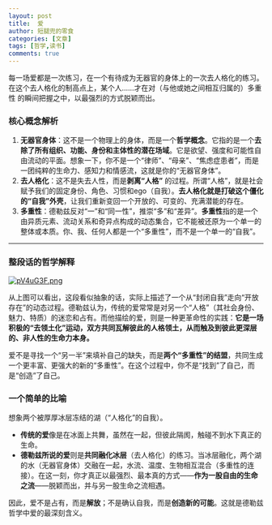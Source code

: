 ```yaml
---
layout: post
title:  爱
author: 短腿兜的零食
categories: [文章]
tags: [哲学,读书]
comments: true
---
```

每一场爱都是一次练习，在一个有待成为无器官的身体上的一次去人格化的练习。在这个去人格化的制高点上，某个人……才在对（与他或她之间相互归属的）多重性 
的瞬间把握之中，以最强烈的方式脱颖而出。

### 核心概念解析


1.  **无器官身体**：这不是一个物理上的身体，而是一个**哲学概念**。它指的是一个**去除了所有组织、功能、身份和主体性的潜在场域**。它是欲望、强度和可能性自由流动的平面。想象一下，你不是一个“律师”、“母亲”、“焦虑症患者”，而是一团纯粹的生命力、感知力和情感流，这就是你的“无器官身体”。
2.  **去人格化**：这不是失去人性，而是**剥离“人格”** 的过程。所谓“人格”，就是社会赋予我们的固定身份、角色、习惯和ego（自我）。**去人格化就是打破这个僵化的“自我”外壳**，让我们重新变回一个开放的、可变的、充满潜能的存在。
3.  **多重性**：德勒兹反对“一”和“同一性”，推崇“多”和“差异”。**多重性**指的是一个由异质元素、流动关系和奇异点构成的动态集合，它不能被还原为一个单一的整体或本质。你、我、任何人都是一个“多重性”，而不是一个单一的“自我”。

---

### 整段话的哲学解释

[![pV4uG3F.png](https://s21.ax1x.com/2025/09/20/pV4uG3F.png)](https://imgse.com/i/pV4uG3F)


从上图可以看出，这段看似抽象的话，实际上描述了一个从“封闭自我”走向“开放存在”的动态过程。德勒兹认为，传统的爱常常是对另一个“人格”（其社会身份、魅力、特质）的迷恋和占有。而他描绘的爱，则是一种更革命性的实践：**它是一场积极的“去领土化”运动，双方共同瓦解彼此的人格领土，从而触及到彼此更深层的、非人性的生命力本身。**

爱不是寻找一个“另一半”来填补自己的缺失，而是**两个“多重性”的结盟**，共同生成一个更丰富、更强大的新的“多重性”。在这个过程中，你不是“找到”了自己，而是“创造”了自己。

### 一个简单的比喻

想象两个被厚厚冰层冻结的湖（“人格化”的自我）。
*   **传统的爱**像是在冰面上共舞，虽然在一起，但彼此隔阂，触碰不到水下真正的生命。
*   **德勒兹所说的爱**则是**共同融化冰层**（去人格化）的练习。当冰层融化，两个湖的水（无器官身体）交融在一起，水流、温度、生物相互混合（多重性的连接）。在这一刻，你才真正以最强烈、最本真的方式——**作为一股自由的生命之流**——脱颖而出，并与另一股生命之流相遇。

因此，爱不是占有，而是**解放**；不是确认自我，而是**创造新的可能**。这就是德勒兹哲学中爱的最深刻含义。